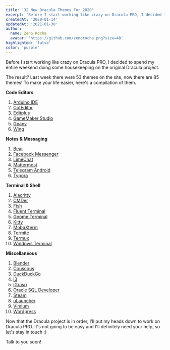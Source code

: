 ```yaml
---
title: '32 New Dracula Themes For 2020'
excerpt: 'Before I start working like crazy on Dracula PRO, I decided to spend my entire weekend doing some housekeeping on the original Dracula project.'
createdAt: '2020-01-14'
updatedAt: '2021-01-30'
author:
  name: Zeno Rocha
  avatar: 'https://github.com/zenorocha.png?size=48'
highlighted: 'false'
color: 'purple'
---
```


Before I start working like crazy on Dracula PRO, I decided to spend my entire weekend doing some housekeeping on the original Dracula project.

The result? Last week there were 53 themes on the site, now there are 85 themes!
To make your life easier, here's a compilation of them.

**Code Editors**

1. [Arduino IDE](/arduino-ide)
2. [CotEditor](/coteditor)
3. [Editplus](/editplus)
4. [GameMaker Studio](/gamemaker-studio)
5. [Geany](/geany)
6. [Wing](/wing)

**Notes & Messaging**

1. [Bear](/bear)
2. [Facebook Messenger](/facebook-messenger)
3. [LimeChat](/limechat)
4. [Mattermost](/mattermost)
5. [Telegram Android](/telegram-android)
6. [Typora](/typora)

**Terminal & Shell**

1. [Alacritty](/alacritty)
2. [CMDer](/cmder)
3. [Fish](/fish)
4. [Fluent Terminal](/fluent-terminal)
5. [Gnome Terminal](/gnome-terminal)
6. [Kitty](/kitty)
7. [MobaXterm](/mobaxterm)
8. [Termite](/termite)
9. [Termux](/termux)
10. [Windows Terminal](/windows-terminal)

**Miscellaneous**

1. [Blender](/blender)
2. [Couscous](/couscous)
3. [DuckDuckGo](/duckduckgo)
4. [i3](/i3)
5. [jGrasp](/jgrasp)
6. [Oracle SQL Developer](/oracle-sql-developer)
7. [Steam](/steam)
8. [uLauncher](/ulauncher)
9. [Vimium](/vimium)
10. [Wordpress](/wordpress)

Now that the Dracula project is in order, I'll put my heads down to work on Dracula PRO.
It's not going to be easy and I'll definitely need your help, so let's stay in touch ;)

Talk to you soon!
